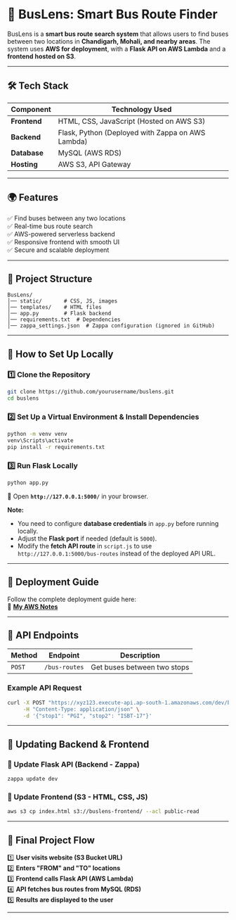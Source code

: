 # 🚀 BusLens: Smart Bus Route Finder

BusLens is a **smart bus route search system** that allows users to find buses between two locations in **Chandigarh, Mohali, and nearby areas**. The system uses **AWS for deployment**, with a **Flask API on AWS Lambda** and a **frontend hosted on S3**.

---

## **🛠️ Tech Stack**

| Component    | Technology Used |
|-------------|----------------|
| **Frontend** | HTML, CSS, JavaScript (Hosted on AWS S3) |
| **Backend**  | Flask, Python (Deployed with Zappa on AWS Lambda) |
| **Database** | MySQL (AWS RDS) |
| **Hosting**  | AWS S3, API Gateway |

---

## **🌍 Features**
✅ Find buses between any two locations  
✅ Real-time bus route search  
✅ AWS-powered serverless backend  
✅ Responsive frontend with smooth UI  
✅ Secure and scalable deployment  

---

## **📌 Project Structure**

```
BusLens/
│── static/       # CSS, JS, images
│── templates/    # HTML files
│── app.py        # Flask backend
│── requirements.txt  # Dependencies
│── zappa_settings.json  # Zappa configuration (ignored in GitHub)
```

---

## **🚀 How to Set Up Locally**

### **1️⃣ Clone the Repository**
```bash
git clone https://github.com/yourusername/buslens.git
cd buslens
```

### **2️⃣ Set Up a Virtual Environment & Install Dependencies**
```bash
python -m venv venv
venv\Scripts\activate
pip install -r requirements.txt
```

### **3️⃣ Run Flask Locally**
```bash
python app.py
```
🔗 Open **`http://127.0.0.1:5000/`** in your browser.

**Note:**
- You need to configure **database credentials** in `app.py` before running locally.
- Adjust the **Flask port** if needed (default is `5000`).
- Modify the **fetch API route** in `script.js` to use `http://127.0.0.1:5000/bus-routes` instead of the deployed API URL.

---

## **🚀 Deployment Guide**

Follow the complete deployment guide here:  
📌 **[My AWS Notes](aws_zappa_deploy.md)**

---

## **🔧 API Endpoints**

| Method | Endpoint | Description |
|--------|---------|-------------|
| `POST` | `/bus-routes` | Get buses between two stops |

### **Example API Request**
```bash
curl -X POST "https://xyz123.execute-api.ap-south-1.amazonaws.com/dev/bus-routes" \
     -H "Content-Type: application/json" \
     -d '{"stop1": "PGI", "stop2": "ISBT-17"}'
```

---

## **📌 Updating Backend & Frontend**
### **🔄 Update Flask API (Backend - Zappa)**
```bash
zappa update dev
```
### **🔄 Update Frontend (S3 - HTML, CSS, JS)**
```bash
aws s3 cp index.html s3://buslens-frontend/ --acl public-read
```

---

## **🎯 Final Project Flow**

1️⃣ **User visits website (S3 Bucket URL)**  
2️⃣ **Enters "FROM" and "TO" locations**  
3️⃣ **Frontend calls Flask API (AWS Lambda)**  
4️⃣ **API fetches bus routes from MySQL (RDS)**  
5️⃣ **Results are displayed to the user**  

---

